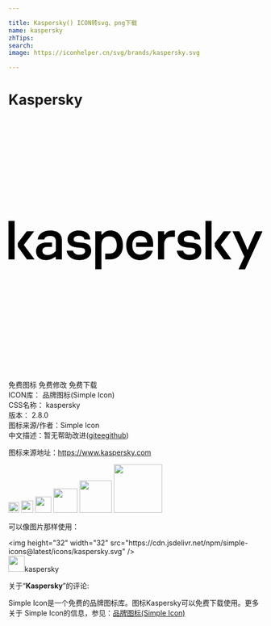 ```yaml
---

title: Kaspersky() ICON转svg、png下载
name: kaspersky
zhTips: 
search: 
image: https://iconhelper.cn/svg/brands/kaspersky.svg

---
```


# Kaspersky  <small style="font-size: 60%;font-weight: 100"></small>

<div id="svg" class="svg-wrap">
<svg role="img" viewBox="0 0 24 24" xmlns="http://www.w3.org/2000/svg"><title>Kaspersky icon</title><path d="M10.812 12.01c0 .909-.555 1.34-1.25 1.34H9.14v-.55h.392c.42 0 .7-.224.7-.795 0-.563-.265-.842-.712-.842-.43 0-.736.264-.736.83v2.284H8.2V10.69h.579V11h.08a.94.94 0 0 1 .777-.377c.641 0 1.176.466 1.176 1.387zm-3.804-.237l-.384-.039c-.303-.027-.462-.109-.462-.287 0-.21.205-.33.497-.33.302 0 .497.144.512.345h.555c-.023-.52-.423-.839-1.063-.839-.645 0-1.08.342-1.08.843 0 .42.264.691.866.75l.392.038c.237.023.396.07.396.299 0 .206-.147.354-.54.354-.36 0-.539-.164-.601-.385h-.601c.057.5.48.89 1.202.89.68 0 1.119-.358 1.119-.89-.004-.461-.31-.702-.808-.75zm6.044.753c-.089.21-.306.366-.617.366-.422 0-.737-.277-.737-.871 0-.566.29-.882.745-.882.404 0 .633.24.656.606h-1.04v.42h1.611v-.275c0-.766-.508-1.263-1.23-1.263-.672 0-1.317.46-1.317 1.394 0 .936.645 1.394 1.316 1.394.613 0 1.056-.38 1.192-.89zm-9.126-1.903c-.633 0-1.107.331-1.165.839h.621c.043-.186.213-.326.54-.326.419 0 .555.22.555.49v.908c-.237.271-.513.396-.788.396-.288 0-.485-.14-.485-.384 0-.238.155-.385.45-.385h.461v-.416h-.48c-.662 0-1.033.331-1.033.839 0 .474.356.831.946.831.33 0 .621-.132.84-.29h.08v.224h.579v-1.774c.016-.656-.43-.952-1.122-.952zM0 13.348h.579V9.712H0zm2.43-2.658h-.706L.883 11.8v.346l.864 1.202h.718L1.45 11.971zm20.93 0l-.473 1.051c-.117.253-.225.501-.26.669h-.082c-.035-.168-.148-.408-.264-.66l-.474-1.06h-.641l1.115 2.388-.551 1.202h.617L24 10.69zm-2.321 0h-.707l-.842 1.107v.345l.865 1.203h.719l-1.014-1.378zm-3.627 1.083l-.383-.039c-.304-.027-.462-.109-.462-.287 0-.21.205-.33.497-.33.302 0 .496.144.511.346h.555c-.023-.521-.422-.84-1.063-.84-.645 0-1.08.342-1.08.843 0 .42.265.691.866.75l.393.038c.236.023.396.07.396.299 0 .206-.148.354-.54.354-.361 0-.54-.164-.601-.385h-.603c.059.5.481.89 1.204.89.68 0 1.118-.358 1.118-.89 0-.461-.31-.702-.808-.75zm1.196 1.576h.578V9.712h-.578zM14.788 11h-.082v-.31h-.578v2.66h.578v-1.391c0-.473.218-.749.653-.749h.365v-.587h-.213c-.4 0-.571.153-.723.377z"/></svg>
</div>
<detail full-name='kaspersky'></detail>

<div class="detail-page">
<p>
<span><span class="badge-success badge">免费图标</span> <span class="badge-success badge">免费修改</span>  <span class="badge-success badge">免费下载</span> </span>
<br/>
<span>
ICON库：
<span class="badge-secondary badge">品牌图标(Simple Icon)</span> 
</span>
<br/>
<span>
CSS名称：
<span class="badge-secondary badge">kaspersky</span> 
</span>

<br/>
<span>
版本：
<span class="badge-secondary badge">2.8.0</span> 
</span>
<br/>
<span>图标来源/作者：<span class="badge-light badge">Simple Icon</span></span> 
<br/>
<span class="zh-detail">中文描述：暂无<span class="help-link"><span>帮助改进</span>(<a href="https://gitee.com/liuwave/icon-helper/edit/master/json/brands/kaspersky.json" target="_blank" rel="noopener noreferrer">gitee</a><a href="https://github.com/liuwave/icon-helper/edit/master/json/brands/kaspersky.json" target="_blank" rel="noopener noreferrer">github</a></span>)</span><br/>
</p>
</div><div class="description description alert alert-light"><p>图标来源地址：<a href="https://www.kaspersky.com" target="_blank" rel="noopener noreferrer">https://www.kaspersky.com</a></p></div>
<div class="alert alert-dark">
<img height="21" width="21" src="https://cdn.jsdelivr.net/npm/simple-icons@latest/icons/kaspersky.svg" />
<img height="24" width="24" src="https://cdn.jsdelivr.net/npm/simple-icons@latest/icons/kaspersky.svg" />
<img height="32" width="32" src="https://cdn.jsdelivr.net/npm/simple-icons@latest/icons/kaspersky.svg" />
<img height="48" width="48" src="https://cdn.jsdelivr.net/npm/simple-icons@latest/icons/kaspersky.svg" />
<img height="64" width="64" src="https://cdn.jsdelivr.net/npm/simple-icons@latest/icons/kaspersky.svg" />
<img height="96" width="96" src="https://cdn.jsdelivr.net/npm/simple-icons@latest/icons/kaspersky.svg" />

</div>
<div>
  <p>可以像图片那样使用：    
  </p>
  <div class="alert alert-primary" style="font-size: 14px">
    &lt;img height="32" width="32" src="https://cdn.jsdelivr.net/npm/simple-icons@latest/icons/kaspersky.svg" /&gt;
    <copy-btn content='<img height="32" width="32" src="https://cdn.jsdelivr.net/npm/simple-icons@latest/icons/kaspersky.svg" />'></copy-btn>
  </div>
  <div class="alert alert-secondary">
    <img height="32" width="32" src="https://cdn.jsdelivr.net/npm/simple-icons@latest/icons/kaspersky.svg" />kaspersky
    <copy-btn content="kaspersky" btn-title="复制图标名称"></copy-btn>
  </div>
</div>
<div class="icon-detail__container">
<p>关于“<b>Kaspersky</b>”的评论:</p>
</div>
<Vssue title="关于“Kaspersky”的评论" />
<div><p>Simple Icon是一个免费的品牌图标库。图标Kaspersky可以免费下载使用。更多关于  Simple Icon的信息，参见：<a target="_blank" href="https://iconhelper.cn/brands.html">品牌图标(Simple Icon)</a>
</p></div>
